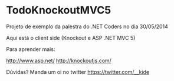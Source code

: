 TodoKnockoutMVC5
================

Projeto de exemplo da palestra do .NET Coders no dia 30/05/2014

Aqui está o client side (Knockout e ASP .NET MVC 5)

Para aprender mais:

http://www.asp.net/
http://knockoutjs.com/

Dúvidas? Manda um oi no twitter https://twitter.com/__kide

